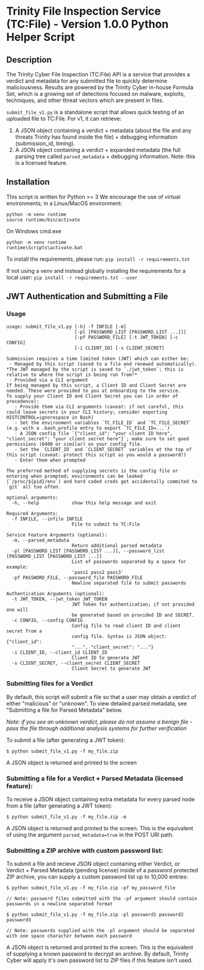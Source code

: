 # Trinity File Inspection Service (TC:File) - Version 1.0.0 Python Helper Script

## Description
The Trinity Cyber File Inspection (TC:File) API is a service that provides a verdict and metadata for any submitted file to quickly determine maliciousness. Results are powered by the Trinity Cyber in-house Formula Set, which is a growing set of detections focused on malware, exploits, techniques, and other threat vectors which are present in files.

`submit_file_v1.py` is a standalone script that allows quick testing of an uploaded file to TC:File. For v1, it can retrieve:

1. A JSON object containing a verdict + metadata (about the file and any threats Trinity has found inside the file) + debugging information (submission_id, timing).
2. A JSON object containing a verdict + expanded metadata (the full parsing tree called `parsed_metadata` + debugging information. Note: this is a licensed feature.

## Installation
This script is written for Python >= 3
We encourage the use of virtual environments; in a Linux/MacOS environment:
```
python -m venv runtime
source runtime/bin/activate
```
On Windows cmd.exe
```
python -m venv runtime
runtime\Scripts\activate.bat
```

To install the requirements, please run:
`pip install -r requirements.txt`

If not using a venv and instead globally installing the requirements for a local user:
`pip install -r requirements.txt --user`

## JWT Authentication and Submitting a File

### Usage
```
usage: submit_file_v1.py [-h] -f INFILE [-m]
                         [-pl [PASSWORD_LIST [PASSWORD_LIST ...]]]
                         [-pf PASSWORD_FILE] [-t JWT_TOKEN] [-c CONFIG]
                         [-i CLIENT_ID] [-s CLIENT_SECRET]

Submission requires a time limited token (JWT) which can either be:
 - Managed by this script (saved to a file and renewed automatically). *The JWT managed by the script is saved to `./jwt_token`; this is relative to where the script is being run from!*
 - Provided via a CLI argument
If being managed by this script, a Client ID and Client Secret are needed. These were provided to you at onboarding to the service.
To supply your Client ID and Client Secret you can (in order of precedence):
   - Provide them via CLI arguments (caveat: if not careful, this could leave secrets in your CLI history; consider exporting HISTCONTROL=ignorespace in Bash)
   - Set the environment variables `TC_FILE_ID` and `TC_FILE_SECRET` (e.g. with a .bash_profile entry to export `TC_FILE_ID=...`)
   - A JSON config file `{"client_id": "your client ID here", "client_secret": "your client secret here"}`; make sure to set good permissions (0400 or similar) on your config file. 
   - Set the `CLIENT_ID` and `CLIENT_SECRET` variables at the top of this script (caveat: protect this script as you would a password!)
   - Enter them when prompted

The preferred method of supplying secrets is the config file or entering when prompted; environments can be leaked (`/proc/${pid}/env`) and hard coded creds get accidentally commited to `git` all too often.

optional arguments:
  -h, --help            show this help message and exit

Required Arguments:
  -f INFILE, --infile INFILE
                        File to submit to TC:File

Service Feature Arguments (optional):
  -m, --parsed_metadata
                        Return additional parsed metadata
  -pl [PASSWORD_LIST [PASSWORD_LIST ...]], --password_list [PASSWORD_LIST [PASSWORD_LIST ...]]
                        List of passwords separated by a space for example:
                        'pass1 pass2 pass3'
  -pf PASSWORD_FILE, --password_file PASSWORD_FILE
                        Newline separated file to submit passwords

Authentication Arguments (optional):
  -t JWT_TOKEN, --jwt_token JWT_TOKEN
                        JWT Token for authentication; if not provided one will
                        be generated based on provided ID and SECRET.
  -c CONFIG, --config CONFIG
                        Config file to read client ID and client secret from a
                        config file. Syntax is JSON object: {"client_id":
                        "...", "client_secret": "..."}
  -i CLIENT_ID, --client_id CLIENT_ID
                        Client ID to generate JWT
  -s CLIENT_SECRET, --client_secret CLIENT_SECRET
                        Client Secret to generate JWT
```

### Submitting files for a Verdict

By default, this script will submit a file so that a user may obtain a verdict of either "malicious" or "unknown".  To view detailed parsed metadata, see "Submitting a file for Parsed Metadata" below.

*Note: if you see an unknown verdict, please do not assume a benign file - pass the file through additional analysis systems for further verification*

To submit a file (after generating a JWT token):

```
$ python submit_file_v1.py -f my_file.zip
```
A JSON object is returned and printed to the screen


### Submitting a file for a Verdict + Parsed Metadata (licensed feature):

To receive a JSON object containing extra metadata for every parsed node from a file (after generating a JWT token):

```
$ python submit_file_v1.py -f my_file.zip -m
```

A JSON object is returned and printed to the screen. This is the equivalent of using the argument `parsed_metadata=true` in the POST URI path.


### Submitting a ZIP archive with custom password list:

To submit a file and recieve JSON object containing either Verdict, or Verdict + Parsed Metadata (pending license) inside of a password protected ZIP archive, you can supply a custom password list up to 10,000 entries:

```
$ python submit_file_v1.py -f my_file.zip -pf my_password_file

// Note: password files submitted with the -pf argument should contain passwords in a newline separated format

$ python submit_file_v1.py -f my_file.zip -pl password1 password2 password3

// Note: passwords supplied with the -pl argument should be separated with one space character between each password
```

A JSON object is returned and printed to the screen. This is the equivalent of supplying a known password to decrypt an archive. By default, Trinity Cyber will apply it's own password list to ZIP files if this feature isn't used.
